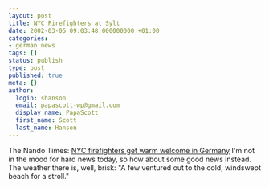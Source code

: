 ```yaml
---
layout: post
title: NYC Firefighters at Sylt
date: 2002-03-05 09:03:48.000000000 +01:00
categories:
- german news
tags: []
status: publish
type: post
published: true
meta: {}
author:
  login: shanson
  email: papascott-wp@gmail.com
  display_name: PapaScott
  first_name: Scott
  last_name: Hanson
---
```

<p>The Nando Times: <a href="http://www.nandotimes.com/world/story/281296p-2535879c.html">NYC firefighters get warm welcome in Germany</a> I'm not in the mood for hard news today, so how about some good news instead. The weather there is, well, brisk: "A few ventured out to the cold, windswept beach for a stroll."</p>
